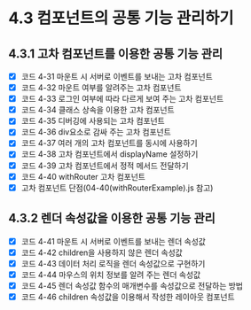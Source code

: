 # 4.3 컴포넌트의 공통 기능 관리하기

## 4.3.1 고차 컴포넌트를 이용한 공통 기능 관리

- [x] 코드 4-31 마운트 시 서버로 이벤트를 보내는 고차 컴포넌트
- [x] 코드 4-32 마운트 여부를 알려주는 고차 컴포넌트
- [x] 코드 4-33 로그인 여부에 따라 다르게 보여 주는 고차 컴포넌트
- [x] 코드 4-34 클래스 상속을 이용한 고차 컴포넌트
- [x] 코드 4-35 디버깅에 사용되는 고차 컴포넌트
- [x] 코드 4-36 div요소로 감싸 주는 고차 컴포넌트
- [x] 코드 4-37 여러 개의 고차 컴포넌트를 동시에 사용하기
- [x] 코드 4-38 고차 컴포넌트에서 displayName 설정하기
- [x] 코드 4-39 고차 컴포넌트에서 정적 메서드 전달하기
- [x] 코드 4-40 withRouter 고차 컴포넌트
- [x] 고차 컴포넌트 단점(04-40(withRouterExample).js 참고)

## 4.3.2 렌더 속성값을 이용한 공통 기능 관리

- [x] 코드 4-41 마운트 시 서버로 이벤트를 보내는 렌더 속성값
- [x] 코드 4-42 children을 사용하지 않은 렌더 속성값
- [x] 코드 4-43 데이터 처리 로직을 렌더 속성값으로 구현하기
- [x] 코드 4-44 마우스의 위치 정보를 알려 주는 렌더 속성값
- [x] 코드 4-45 렌더 속성값 함수의 매개변수를 속성값으로 전달하는 방법
- [x] 코드 4-46 children 속성값을 이용해서 작성한 레이아웃 컴포넌트